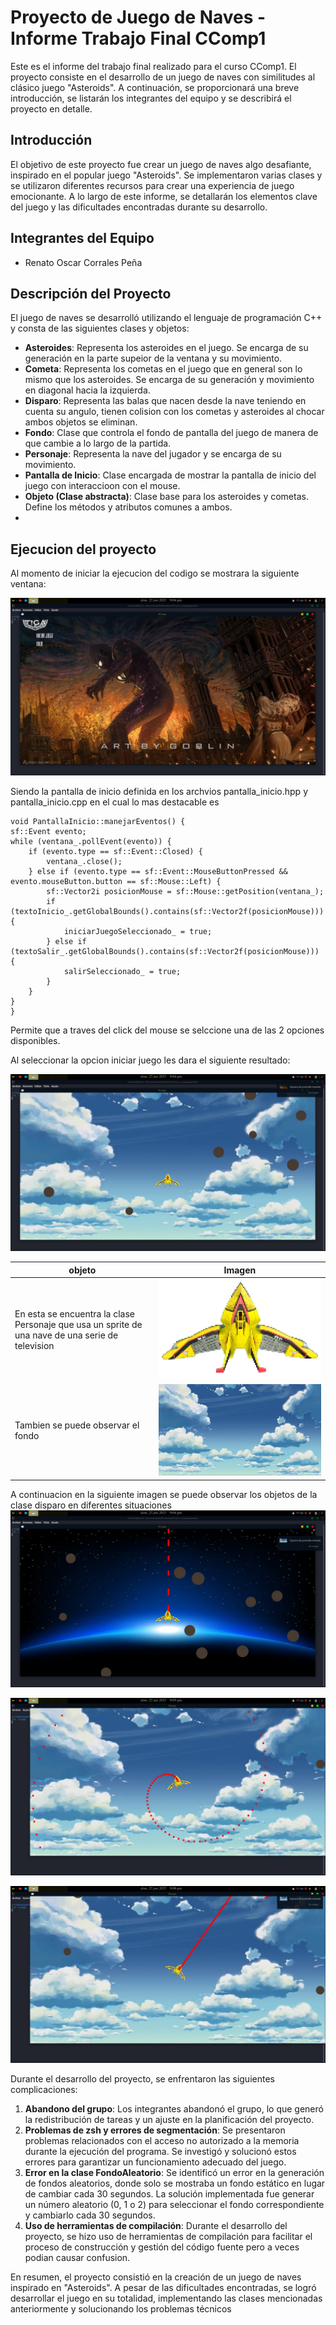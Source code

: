 # Proyecto de Juego de Naves - Informe Trabajo Final CComp1

Este es el informe del trabajo final realizado para el curso CComp1. El proyecto consiste en el desarrollo de un juego de naves con similitudes al clásico juego "Asteroids". A continuación, se proporcionará una breve introducción, se listarán los integrantes del equipo y se describirá el proyecto en detalle.

## Introducción
El objetivo de este proyecto fue crear un juego de naves algo desafiante, inspirado en el popular juego "Asteroids". Se implementaron varias clases y se utilizaron diferentes recursos para crear una experiencia de juego emocionante. A lo largo de este informe, se detallarán los elementos clave del juego y las dificultades encontradas durante su desarrollo.

## Integrantes del Equipo
- Renato Oscar Corrales Peña

## Descripción del Proyecto
El juego de naves se desarrolló utilizando el lenguaje de programación C++ y consta de las siguientes clases y objetos:

- **Asteroides**: Representa los asteroides en el juego. Se encarga de su generación en la parte supeior de la ventana y su movimiento.
- **Cometa**: Representa los cometas en el juego que en general son lo mismo que los asteroides. Se encarga de su generación y movimiento en diagonal hacia la izquierda.
- **Disparo**: Representa las balas que nacen desde la nave teniendo en cuenta su angulo, tienen colision con los cometas y asteroides al chocar ambos objetos se eliminan. 
- **Fondo**: Clase que controla el fondo de pantalla del juego de manera de que cambie a lo largo de la partida.
- **Personaje**: Representa la nave del jugador y se encarga de su movimiento.
- **Pantalla de Inicio**: Clase encargada de mostrar la pantalla de inicio del juego con interaccioon con el mouse.
- **Objeto (Clase abstracta)**: Clase base para los asteroides y cometas. Define los métodos y atributos comunes a ambos.
- 
## Ejecucion del proyecto
Al momento de iniciar la ejecucion del codigo se mostrara la siguiente ventana:

![Pantalla de inicio](https://github.com/ZeroDyna/Proyecto_Juego/blob/main/pruebas/WhatsApp%20Image%202023-06-25%20at%2021.06.48.jpeg)

Siendo la pantalla de inicio definida en los archvios pantalla_inicio.hpp y pantalla_inicio.cpp en el cual lo mas destacable es 

    void PantallaInicio::manejarEventos() {
    sf::Event evento;
    while (ventana_.pollEvent(evento)) {
        if (evento.type == sf::Event::Closed) {
            ventana_.close();
        } else if (evento.type == sf::Event::MouseButtonPressed && evento.mouseButton.button == sf::Mouse::Left) {
            sf::Vector2i posicionMouse = sf::Mouse::getPosition(ventana_);
            if (textoInicio_.getGlobalBounds().contains(sf::Vector2f(posicionMouse))) {
                iniciarJuegoSeleccionado_ = true;
            } else if (textoSalir_.getGlobalBounds().contains(sf::Vector2f(posicionMouse))) {
                salirSeleccionado_ = true;
            }
        }
    }
    }
Permite que a traves del click del mouse se selccione una de las 2 opciones disponibles.

Al seleccionar la opcion iniciar juego les dara el siguiente resultado:

![Pantalla de inicio](https://github.com/ZeroDyna/Proyecto_Juego/blob/main/pruebas/WhatsApp%20Image%202023-06-25%20at%2021.06.53.jpeg)

 

| objeto                          | Imagen                          |
| ------------------------------ | ------------------------------- |
|En esta se encuentra la clase Personaje que usa un sprite de una nave de una serie de television  | ![GUTS wing](https://github.com/ZeroDyna/Proyecto_Juego/blob/main/juego/img/wing.png) |
|Tambien se puede observar el fondo  | ![cielo](https://github.com/ZeroDyna/Proyecto_Juego/blob/main/juego/img/cielo.png)     | Tambien se observa el objeto asteroide que es simplemente un circulo de un color tierra|![asteroide]([https://github.com/ZeroDyna/Proyecto_Juego/blob/main/juego/img/cielo.png](https://thumbs.dreamstime.com/b/radio-de-un-icono-del-c%C3%ADrculo-en-el-estilo-ne%C3%B3n-uno-la-figura-geom%C3%A9trica-colecci%C3%B3n-se-puede-utilizar-para-ui-ux-126541800.jpg)) |

A continuacion en la siguiente imagen se puede observar los objetos de la clase disparo en diferentes situaciones
![Pantalla de inicio](https://github.com/ZeroDyna/Proyecto_Juego/blob/main/pruebas/WhatsApp%20Image%202023-06-25%20at%2021.06.54.jpeg)

![Pantalla de inicio](https://github.com/ZeroDyna/Proyecto_Juego/blob/main/pruebas/WhatsApp%20Image%202023-06-25%20at%2021.06.54%20(1).jpeg)

![Pantalla de inicio](https://github.com/ZeroDyna/Proyecto_Juego/blob/main/pruebas/WhatsApp%20Image%202023-06-25%20at%2021.06.54%20(2).jpeg)



Durante el desarrollo del proyecto, se enfrentaron las siguientes complicaciones:

1. **Abandono del grupo**: Los integrantes abandonó el grupo, lo que generó la redistribución de tareas y un ajuste en la planificación del proyecto.
2. **Problemas de zsh y errores de segmentación**: Se presentaron problemas relacionados con el acceso no autorizado a la memoria durante la ejecución del programa. Se investigó y solucionó estos errores para garantizar un funcionamiento adecuado del juego.
3. **Error en la clase FondoAleatorio**: Se identificó un error en la generación de fondos aleatorios, donde solo se mostraba un fondo estático en lugar de cambiar cada 30 segundos. La solución implementada fue generar un número aleatorio (0, 1 o 2) para seleccionar el fondo correspondiente y cambiarlo cada 30 segundos.
4. **Uso de herramientas de compilación**: Durante el desarrollo del proyecto, se hizo uso de herramientas de compilación para facilitar el proceso de construcción y gestión del código fuente pero a veces podian causar confusion.

En resumen, el proyecto consistió en la creación de un juego de naves inspirado en "Asteroids". A pesar de las dificultades encontradas, se logró desarrollar el juego en su totalidad, implementando las clases mencionadas anteriormente y solucionando los problemas técnicos
